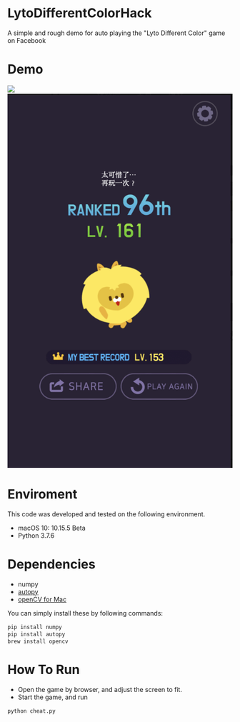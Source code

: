 # LytoDifferentColorHack
A simple and rough demo for auto playing the "Lyto Different Color" game on Facebook 

# Demo
![](demo/demo.gif)
![](demo/record.png)

# Enviroment
This code was developed and tested on the following environment.

* macOS 10: 10.15.5 Beta
* Python 3.7.6

# Dependencies
* numpy
* [autopy](https://github.com/stinnux/autopy)
* [openCV for Mac](https://www.learnopencv.com/install-opencv3-on-macos/)

You can simply install these by following commands:
```
pip install numpy
pip install autopy
brew install opencv
```

# How To Run
* Open the game by browser, and adjust the screen to fit.
* Start the game, and run
```
python cheat.py
```
